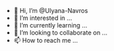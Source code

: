 - 👋 Hi, I’m @Ulyana-Navros
- 👀 I’m interested in ...
- 🌱 I’m currently learning ...
- 💞️ I’m looking to collaborate on ...
- 📫 How to reach me ...

<!---
Ulyana-Navros/Ulyana-Navros is a ✨ special ✨ repository because its `README.md` (this file) appears on your GitHub profile.
You can click the Preview link to take a look at your changes.
--->
